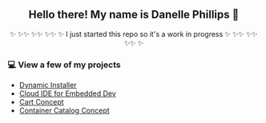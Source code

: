 
<h2 align="center">Hello there! My name is Danelle Phillips 👋</h2>
<p align="center">✨ ✨✨ ✨✨ ✨✨ ✨ I just started this repo so it's a work in progress ✨ ✨✨ ✨✨ ✨✨ ✨</p>

### 💻 View a few of my projects
- [Dynamic Installer](http://old.phillipspdx.com/latitude/index.html#/screens) 
- [Cloud IDE for Embedded Dev](http://old.phillipspdx.com/design/MVP/index.html#/screens/224770390)
- [Cart Concept](http://old.phillipspdx.com/design/configurator/?#)
- [Container Catalog Concept](https://8zcvak.axshare.com/#id=nu5ti5&p=detail_view3&dp=0&fn=0&g=1)


